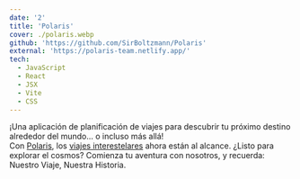 ```yaml
---
date: '2'
title: 'Polaris'
cover: ./polaris.webp
github: 'https://github.com/SirBoltzmann/Polaris'
external: 'https://polaris-team.netlify.app/'
tech:
  - JavaScript
  - React
  - JSX
  - Vite
  - CSS
---
```


¡Una aplicación de planificación de viajes para descubrir tu próximo destino alrededor del mundo... o incluso más allá!  
Con [Polaris](https://polaris-team.netlify.app/), los [viajes interestelares](https://es.wikipedia.org/wiki/Viaje_interestelar) ahora están al alcance. ¿Listo para explorar el cosmos? Comienza tu aventura con nosotros, y recuerda: Nuestro Viaje, Nuestra Historia.
